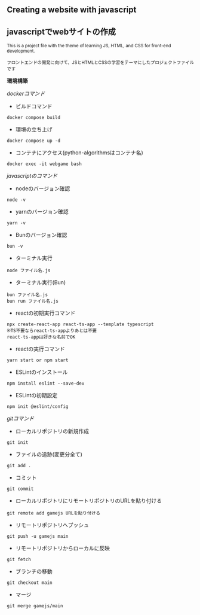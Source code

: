 ## Creating a website with javascript
## javascriptでwebサイトの作成

<sub> This is a project file with the theme of learning JS, HTML, and CSS for front-end development. </sub>

<sub> フロントエンドの開発に向けて、JSとHTMLとCSSの学習をテーマにしたプロジェクトファイルです </sub>

**環境構築**

*dockerコマンド*

* ビルドコマンド
```
docker compose build
```
* 環境の立ち上げ
```
docker compose up -d
```
* コンテナにアクセス(python-algorithmsはコンテナ名)
```
docker exec -it webgame bash
```

*javascriptのコマンド*

* nodeのバージョン確認
```
node -v
```

* yarnのバージョン確認
```
yarn -v
```

* Bunのバージョン確認
```
bun -v
```

* ターミナル実行
```
node ファイル名.js
```

* ターミナル実行(Bun)
```
bun ファイル名.js
bun run ファイル名.js
```

* reactの初期実行コマンド
```
npx create-react-app react-ts-app --template typescript
※TS不要ならreact-ts-appよりあとは不要
react-ts-appは好きな名前でOK
```

* reactの実行コマンド
```
yarn start or npm start
```

* ESLintのインストール
```
npm install eslint --save-dev
```

* ESLintの初期設定
```
npm init @eslint/config
```

*gitコマンド*

* ローカルリポジトリの新規作成
```
git init
```

* ファイルの追跡(変更分全て)
```
git add .
```

* コミット
```
git commit
```

* ローカルリポジトリにリモートリポジトリのURLを貼り付ける
```
git remote add gamejs URLを貼り付ける
```

* リモートリポジトリへプッシュ
```
git push -u gamejs main
```

* リモートリポジトリからローカルに反映
```
git fetch
```

* ブランチの移動
```
git checkout main
```

* マージ
```
git merge gamejs/main
```